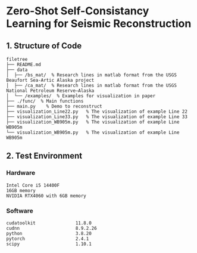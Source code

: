 # Zero-Shot Self-Consistancy Learning for Seismic Reconstruction
## 1. Structure of Code

```
filetree 
├── README.md
├── data
│  ├── /bs_mat/  % Research lines in matlab format from the USGS Beaufort Sea-Artic Alaska project
│  ├── /ca_mat/  % Research lines in matlab format from the USGS National Petroleum Reserve–Alaska
│  └── /examples/  % Examples for visualization in paper
├── ./func/  % Main functions  
├── main.py    % Demo to reconstruct  
├── visualization_Line22.py   % The visualization of example Line 22
├── visualization_Line33.py   % The visualization of example Line 33
├── visualization_WB905m.py   % The visualization of example Line WB905m
└── visualization_WB905m.py   % The visualization of example Line WB905m
```

## 2. Test Environment
### Hardware
```
Intel Core i5 14400F
16GB memory
NVIDIA RTX4060 with 6GB memory
```
### Software
```
cudatoolkit               11.8.0 
cudnn                     8.9.2.26
python                    3.8.20 
pytorch                   2.4.1 
scipy                     1.10.1 
```
